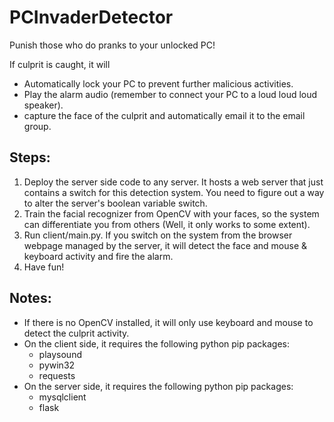 # PCInvaderDetector
Punish those who do pranks to your unlocked PC!

If culprit is caught, it will
- Automatically lock your PC to prevent further malicious activities.
- Play the alarm audio (remember to connect your PC to a loud loud loud speaker).
- capture the face of the culprit and automatically email it to the email group.

## Steps:
1. Deploy the server side code to any server. It hosts a web server that just contains a switch for this detection system. You need to figure out a way to alter the server's boolean variable switch.
2. Train the facial recognizer from OpenCV with your faces, so the system can differentiate you from others (Well, it only works to some extent).
3. Run client/main.py. If you switch on the system from the browser webpage managed by the server, it will detect the face and mouse & keyboard activity and fire the alarm.
4. Have fun!

## Notes:
- If there is no OpenCV installed, it will only use keyboard and mouse to detect the culprit activity.
- On the client side, it requires the following python pip packages:
    - playsound
    - pywin32
    - requests
- On the server side, it requires the following python pip packages:
    - mysqlclient
    - flask
